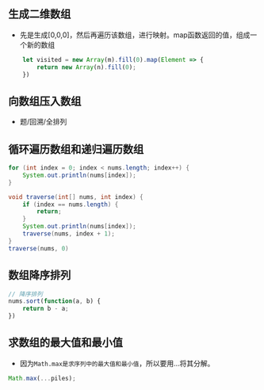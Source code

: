 ## 生成二维数组

- 先是生成[0,0,0]，然后再遍历该数组，进行映射。map函数返回的值，组成一个新的数组

``` javascript
    let visited = new Array(m).fill(0).map(Element => {
        return new Array(n).fill(0);
    })
```

## 向数组压入数组

- 题/回溯/全排列

## 循环遍历数组和递归遍历数组

``` java
for (int index = 0; index < nums.length; index++) {
    System.out.println(nums[index]);
}
```

``` java
void traverse(int[] nums, int index) {
    if (index == nums.length) {
        return;
    }
    System.out.println(nums[index]);
    traverse(nums, index + 1);
}
traverse(nums, 0)
```

## 数组降序排列

``` javascript
// 降序排列
nums.sort(function(a, b) {
    return b - a;
})
```

## 求数组的最大值和最小值

- 因为`Math.max是求序列中的最大值和最小值`，所以要用...将其分解。

``` javascript
Math.max(...piles);
```
